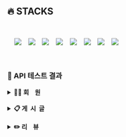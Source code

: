 ## 🔥 STACKS

<br>

&nbsp;&nbsp;&nbsp;&nbsp;<img src="https://img.shields.io/badge/L i n u x-FCC624?style=flat&logo=linux&logoColor=black"></a>
&nbsp;&nbsp;&nbsp;<img src="https://img.shields.io/badge/MySQL InnoDB-4479A1?style=flat&logo=MySQL&logoColor=white"/></a>
&nbsp;&nbsp;&nbsp;<img src="https://img.shields.io/badge/CentOS   8-262577?style=flat&logo=centos&logoColor=white&color=purple"/></a></a>
&nbsp;&nbsp;&nbsp;<img src="https://img.shields.io/badge/Spring Boot-6DB33F?style=flat&logo=springBoot&logoColor=white&color=green"/></a></a>
&nbsp;&nbsp;&nbsp;<img src="https://img.shields.io/badge/Spring Cloud-6DB33F?style=flat&logo=spring&logoColor=white&color=dargreen"/></a></a>
&nbsp;&nbsp;&nbsp;<img src="https://img.shields.io/badge/Spring Security-6DB33F?style=flat&logo=springsecurity&logoColor=white&color=darkgreen"/></a></a>
&nbsp;&nbsp;&nbsp;<img src="https://img.shields.io/badge/Apache kafka-231F20F?style=flat&logo=ApacheKafka&logoColor=black&color=white"/></a></a>
&nbsp;&nbsp;&nbsp;<img src="https://img.shields.io/badge/Amazon AWS-232F3E?style=flat&logo=AmazonAWS&logoColor=black&color=orange"/></a></a>

<br>

### 📌 API 테스트 결과

<details>
<summary><b>🫅🏻 회&nbsp;&nbsp;&nbsp;&nbsp;원</b></summary><br>
    <div>
         <details>
         <summary><b>KMS_001_USER_001. 회원 가입</b></summary>
                  <br>
         <p><b>➡️ 회원이 회원 정보 [ 이메일, 패스워드, 이름, 닉네임 ] 를<br>
 &nbsp;&nbsp;&nbsp;　입력하여 회원 가입을 진행한다.</b></p><br>
         <p><img src="https://github.com/beyond-sw-camp/be02-fin-BuildUp-KMS/assets/148943354/76ebda5a-aec9-4cfc-a1c7-aab563364a4e"/></p>
         </details><br>
          <details>
         <summary><b>KMS_003_USER-003. 이메일 인증</b></summary>
                  <br>
         <p><b>➡️ 회원이 메일함으로 온 이메일을 클릭하여 이메일 인증을 진행한다.</b></p><br>
         <p><img src="https://github.com/beyond-sw-camp/be02-fin-BuildUp-KMS/assets/148943354/e08b7dca-4261-4174-a75f-963e6e61cd15"/></p>
         </details><br>
	 <details>
         <summary><b>KMS_004_USER_004. 일반 로그인</b></summary>
                  <br>
         <p><b>➡️ 회원이 [ 이메일, 패스워드 ] 를 입력하여 로그인을 시도한다.</b></p><br>
         <p><img src="https://github.com/beyond-sw-camp/be02-fin-BuildUp-KMS/assets/148943354/8b7342b5-fd5b-4aed-8a18-6204e412a8bf"/></p>
         </details><br>
	 <details>
         <summary><b>KMS_006_USER-006. 회원 정보 수정</b></summary>
                  <br>
         <p><b>➡️ 회원이 수정하고 싶은 내용 [ 닉네임, 비밀번호 ] 을 입력하여 본인의 회원 정보를 수정한다.</b></p><br>
         <p><img src="https://github.com/beyond-sw-camp/be02-fin-BuildUp-KMS/assets/148943354/e5363cf7-1bca-4ad6-b490-377c6dafc2f6"/></p>
         </details><br>
	 <details>
         <summary><b>KMS_007_USER-007. 회원 탈퇴</b></summary>
                  <br>
         <p><b>➡️ 회원이 회원 IDX를 통해 회원 탈퇴를 진행한다.</b></p><br>
         <p><img src="https://github.com/beyond-sw-camp/be02-fin-BuildUp-KMS/assets/148943354/ac3e7b83-feee-4ab4-8f85-ae7bec007bc8"/></p>
         </details><br>
</details>

<br>

<details>

<summary><b>📋 게&nbsp;&nbsp;시&nbsp;&nbsp;글</b></summary><br>
    <div>
	 <details>
         <summary><b>KMS_008_SEARCH_001. 게시글 검색</b></summary>
                  <br>
         <p><b>➡️ 회원이 검색창에 원하는 단어를 입력하여 게시글 목록을 조회할 수 있다.</b></p><br>
         <p><img src="https://github.com/beyond-sw-camp/be02-fin-BuildUp-KMS/assets/148943354/e0ef7068-436c-4dd3-ad63-e0aadd2a3a99"/></p>
         </details><br>
	 <details>
         <summary><b>KMS_009_BOARD_001. 게시글 작성</b></summary>
                  <br>
         <p><b>➡️ 회원이 공유하고자 하는 게시글을 작성할 수 있다.</b></p><br>
         <p><img src="https://github.com/beyond-sw-camp/be02-fin-BuildUp-KMS/assets/148943354/5810155e-5d84-40c3-ab75-1eb01b02e100"/></p>
         </details><br>
	 <details>
         <summary><b>KMS_010_BOARD_002. 게시글 상세 조회</b></summary>
                  <br>
         <p><b>➡️ 모든 사용자가 게시글의 상세 내용을 조회할 수 있다.</b></p><br>
         <p><img src="https://github.com/beyond-sw-camp/be02-fin-BuildUp-KMS/assets/148943354/6b25d077-91e9-4c8f-ab3f-4d6f2dd729d6"/></p>
         </details><br>
	 <details>
         <summary><b>KMS_011_BOARD_003 게시판 카테고리별 조회</b></summary>
                  <br>
         <p><b>➡️ 모든 사용자가 게시판 카테고리별 게시글을 조회할 수 있다.</b></p><br>
         <p><img src="https://github.com/beyond-sw-camp/be02-fin-BuildUp-KMS/assets/148943354/3aff27f6-fcff-47df-b0ef-869faa371c3d"/></p>
         </details><br>
	 <details>
         <summary><b>KMS_012_BOARD_004. 카테고리 별 본인 게시글 목록 조회</b></summary>
                  <br>
         <p><b>➡️ 회원 ( 인증회원, 일반회원 ) 이 자신이 작성한 게시글의 목록을 "마이페이지" 에서 카테고리 별로 조회할 수 있다.<br>  ➡️ 카테고리 목록 : 지식, QnA, 스터디 모집</b></p><br>
         <p><img src="https://github.com/beyond-sw-camp/be02-fin-BuildUp-KMS/assets/148943354/8b257b48-b7f6-4000-9c74-f9395d18fade"/></p>
         </details><br>
	 <details>
         <summary><b>KMS_017_BOARD_009. 태그 별 조회</b></summary>
                  <br>
         <p><b>➡️ 모든 사용자가 태그 별 게시글을 조회할 수 있다.</b></p><br>
         <p><img src="https://github.com/beyond-sw-camp/be02-fin-BuildUp-KMS/assets/148943354/2068b76b-b523-42c4-81dd-f32c7fb82cb6"/></p>
         </details><br>
	 <details>
         <summary><b>KMS_022_BOARD_014. 게시글 수정</b></summary>
                  <br>
         <p><b> ➡️ 회원 ( 인증회원, 일반회원 ) 이 등록한 자신의 게시글을 수정할 수 있다.<br>
                ➡️ 수정 가능 항목 : 카테고리, 태그, 제목, 본문</b></p><br>
         <p><img src="https://github.com/beyond-sw-camp/be02-fin-BuildUp-KMS/assets/148943354/99ebd39d-addd-4c18-9bdf-7c4e8ffd83a0"/></p>
         </details><br>
	 <details>
         <summary><b>KMS_023_BOARD_015. 게시글 삭제</b></summary>
                  <br>
         <p><b> ➡️ 회원 ( 인증회원, 일반회원 ) 이 등록한 자신의 게시글을 삭제할 수 있다.<br>
                ➡️ 삭제한 게시글은 DB에서 status가 true -> false 로 변경된다.</b></p><br>
         <p><img src="https://github.com/beyond-sw-camp/be02-fin-BuildUp-KMS/assets/148943354/bc5089e0-1f2c-4234-9228-dd69634a1b5a"/></p>
         </details><br>
         </details>

<br>

<details>
<summary><b>✏️ 리&nbsp;&nbsp;&nbsp;&nbsp;뷰</b></summary><br>
	 <details>
         <summary><b>KMS_024_REVIEW_001. 후기 작성</b></summary>
                  <br>
         <p><b> ➡️ 인증회원이 후기 카테고리 2개 ( 과정 후기, 강사 후기 ) 중 1개를 선택할 수 있다.
                ➡️ 인증회원이 수강중인 또는 수강했던 과정명을 입력할 수 있다.
                ➡️ 선택한 카테고리에 대한 후기를 [ 제목, 평점, 내용 ] 을 입력하여 작성할 수 있다.
                ➡️ 후기 작성 시 이미지 첨부도 가능하다.</b></p><br>
         <p><img src="https://github.com/beyond-sw-camp/be02-fin-BuildUp-KMS/assets/148943354/2a6d9e3b-b636-4525-8119-4401b8d10d40"/></p>
         </details><br>
	 <details>
         <summary><b>KMS_025_REVIEW_002. 후기 상세 조회</b></summary>
                  <br>
         <p><b> ➡️ 모든 사용자가 후기의 상세 내용을 조회할 수 있다.</b></p><br>
         <p><img src="https://github.com/beyond-sw-camp/be02-fin-BuildUp-KMS/assets/148943354/600177cf-6b20-41b0-a28c-6a9ff30b93fb"/></p>
         </details><br>
	 <details>
         <summary><b>KMS_026_REVIEW_003. 후기 카테고리 별 조회</b></summary>
                  <br>
         <p><b> ➡️ 모든 사용자가 후기 카테고리별 게시글을 최신순으로 조회할 수 있다. 
                ➡️ 카테고리 목록 : 과정 후기, 강사 후기</b></p><br>
         <p><img src="https://github.com/beyond-sw-camp/be02-fin-BuildUp-KMS/assets/148943354/c3355682-fc7a-4eb3-a6ef-04ababc95fae"/></p>
         </details><br>
	 <details>
         <summary><b>KMS_027_REVIEW_004. 카테고리 별 본인 후기 목록 조회</b></summary>
                  <br>
         <p><b> ➡️ 인증회원이 자신이 작성한 후기글의 목록을 "마이페이지" 에서 카테고리 별로 조회할 수 있다.
                ➡️ 카테고리 목록 : 과정 후기, 강사 후기</b></p><br>
         <p><img src="https://github.com/beyond-sw-camp/be02-fin-BuildUp-KMS/assets/148943354/adda2859-6528-4ea0-bcb4-84ff692d7242"/></p>
         </details><br>
	 <details>
         <summary><b>KMS_032_REVIEW_009. 후기 수정</b></summary>
                  <br>
         <p><b> ➡️ 인증회원이 등록한 후기를 수정할 수 있다.
                ➡️ 부트캠프 과정명, 후기 및 평점을 입력하지 않으면 후기가 수정되지 않는다.</b></p><br>
         <p><img src="https://github.com/beyond-sw-camp/be02-fin-BuildUp-KMS/assets/148943354/2ba89eda-7507-4705-84ba-567d48750e27"/></p>
         </details><br>
	 <details>
    <summary><b>KMS_033_REVIEW_010. 후기 삭제</b></summary>
                  <br>
         <p><b> ➡️ 인증회원 이 등록한 후기를 삭제할 수 있다.
                ➡️ 삭제한 후기는 DB에서 status가 true -> false 로 변경된다.</b></p><br>
         <p><img src="https://github.com/beyond-sw-camp/be02-fin-BuildUp-KMS/assets/148943354/fad9a5a6-6c3a-40ac-aaf5-ef8067c3f769"/></p>
         </details><br>
